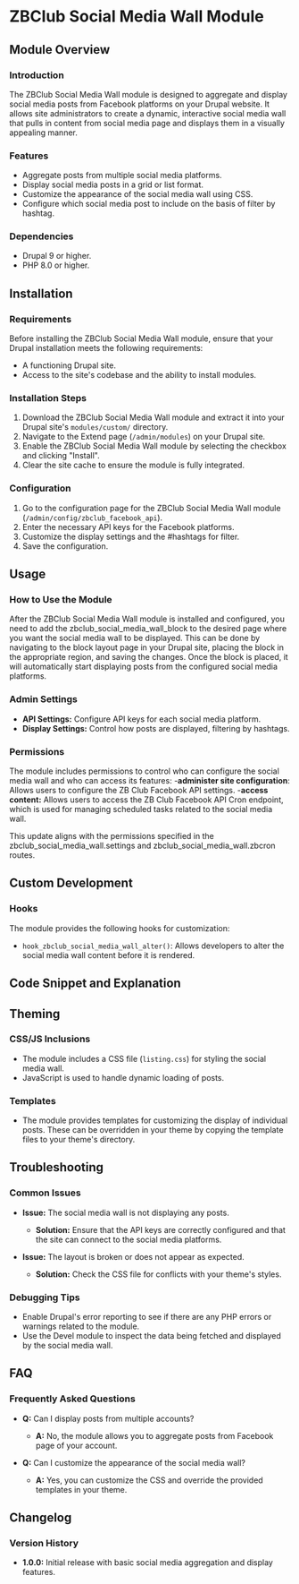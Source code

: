 
# ZBClub Social Media Wall Module

## Module Overview

### Introduction
The ZBClub Social Media Wall module is designed to aggregate and display social media posts from Facebook platforms on your Drupal website. It allows site administrators to create a dynamic, interactive social media wall that pulls in content from social media page and displays them in a visually appealing manner.

### Features
- Aggregate posts from multiple social media platforms.
- Display social media posts in a grid or list format.
- Customize the appearance of the social media wall using CSS.
- Configure which social media post to include on the basis of filter by hashtag.

### Dependencies
- Drupal 9 or higher.
- PHP 8.0 or higher.

## Installation

### Requirements
Before installing the ZBClub Social Media Wall module, ensure that your Drupal installation meets the following requirements:
- A functioning Drupal site.
- Access to the site's codebase and the ability to install modules.

### Installation Steps
1. Download the ZBClub Social Media Wall module and extract it into your Drupal site's `modules/custom/` directory.
2. Navigate to the Extend page (`/admin/modules`) on your Drupal site.
3. Enable the ZBClub Social Media Wall module by selecting the checkbox and clicking "Install".
4. Clear the site cache to ensure the module is fully integrated.

### Configuration
1. Go to the configuration page for the ZBClub Social Media Wall module (`/admin/config/zbclub_facebook_api`).
2. Enter the necessary API keys for the Facebook platforms.
3. Customize the display settings and the #hashtags for filter.
4. Save the configuration.

## Usage

### How to Use the Module
After the ZBClub Social Media Wall module is installed and configured, you need to add the zbclub_social_media_wall_block to the desired page where you want the social media wall to be displayed. This can be done by navigating to the block layout page in your Drupal site, placing the block in the appropriate region, and saving the changes. Once the block is placed, it will automatically start displaying posts from the configured social media platforms.

### Admin Settings
- **API Settings:** Configure API keys for each social media platform.
- **Display Settings:** Control how posts are displayed, filtering by hashtags.

### Permissions
The module includes permissions to control who can configure the social media wall and who can access its features:
  -**administer site configuration**: Allows users to configure the ZB Club Facebook API settings.
  -**access content:** Allows users to access the ZB Club Facebook API Cron endpoint, which is used for managing scheduled tasks related to the social media wall.

This update aligns with the permissions specified in the zbclub_social_media_wall.settings and zbclub_social_media_wall.zbcron routes.

## Custom Development

### Hooks
The module provides the following hooks for customization:
- `hook_zbclub_social_media_wall_alter()`: Allows developers to alter the social media wall content before it is rendered.

## Code Snippet and Explanation


## Theming

### CSS/JS Inclusions
- The module includes a CSS file (`listing.css`) for styling the social media wall.
- JavaScript is used to handle dynamic loading of posts.

### Templates
- The module provides templates for customizing the display of individual posts. These can be overridden in your theme by copying the template files to your theme's directory.

## Troubleshooting

### Common Issues
- **Issue:** The social media wall is not displaying any posts.
  - **Solution:** Ensure that the API keys are correctly configured and that the site can connect to the social media platforms.

- **Issue:** The layout is broken or does not appear as expected.
  - **Solution:** Check the CSS file for conflicts with your theme's styles.

### Debugging Tips
- Enable Drupal's error reporting to see if there are any PHP errors or warnings related to the module.
- Use the Devel module to inspect the data being fetched and displayed by the social media wall.

## FAQ

### Frequently Asked Questions
- **Q:** Can I display posts from multiple accounts?
  - **A:** No, the module allows you to aggregate posts from Facebook page of your account.

- **Q:** Can I customize the appearance of the social media wall?
  - **A:** Yes, you can customize the CSS and override the provided templates in your theme.

## Changelog

### Version History
- **1.0.0:** Initial release with basic social media aggregation and display features.
